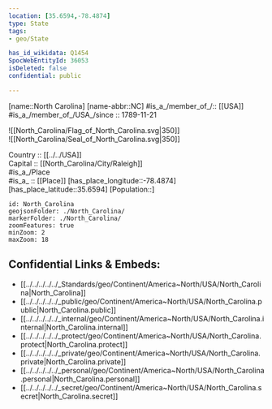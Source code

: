 ```yaml
---
location: [35.6594,-78.4874] 
type: State
tags:
- geo/State

has_id_wikidata: Q1454 
SpocWebEntityId: 36053
isDeleted: false
confidential: public

---
```

[name::North Carolina] 
[name-abbr::NC] 
#is_a_/member_of_/:: [[USA]]
#is_a_/member_of_/USA_/since :: 1789-11-21  


![[North_Carolina/Flag_of_North_Carolina.svg|350]]  
![[North_Carolina/Seal_of_North_Carolina.svg|350]]  

Country :: [[../../USA]]  
Capital :: [[North_Carolina/City/Raleigh]]  
#is_a_/Place  
#is_a_ :: [[Place]] 
[has_place_longitude::-78.4874] 
[has_place_latitude::35.6594] 
[Population::] 



```leaflet
id: North_Carolina
geojsonFolder: ./North_Carolina/
markerFolder: ./North_Carolina/
zoomFeatures: true 
minZoom: 2 
maxZoom: 18
```


## Confidential Links & Embeds: 
- [[../../../../../_Standards/geo/Continent/America~North/USA/North_Carolina|North_Carolina]] 
- [[../../../../../_public/geo/Continent/America~North/USA/North_Carolina.public|North_Carolina.public]] 
- [[../../../../../_internal/geo/Continent/America~North/USA/North_Carolina.internal|North_Carolina.internal]] 
- [[../../../../../_protect/geo/Continent/America~North/USA/North_Carolina.protect|North_Carolina.protect]] 
- [[../../../../../_private/geo/Continent/America~North/USA/North_Carolina.private|North_Carolina.private]] 
- [[../../../../../_personal/geo/Continent/America~North/USA/North_Carolina.personal|North_Carolina.personal]] 
- [[../../../../../_secret/geo/Continent/America~North/USA/North_Carolina.secret|North_Carolina.secret]] 
